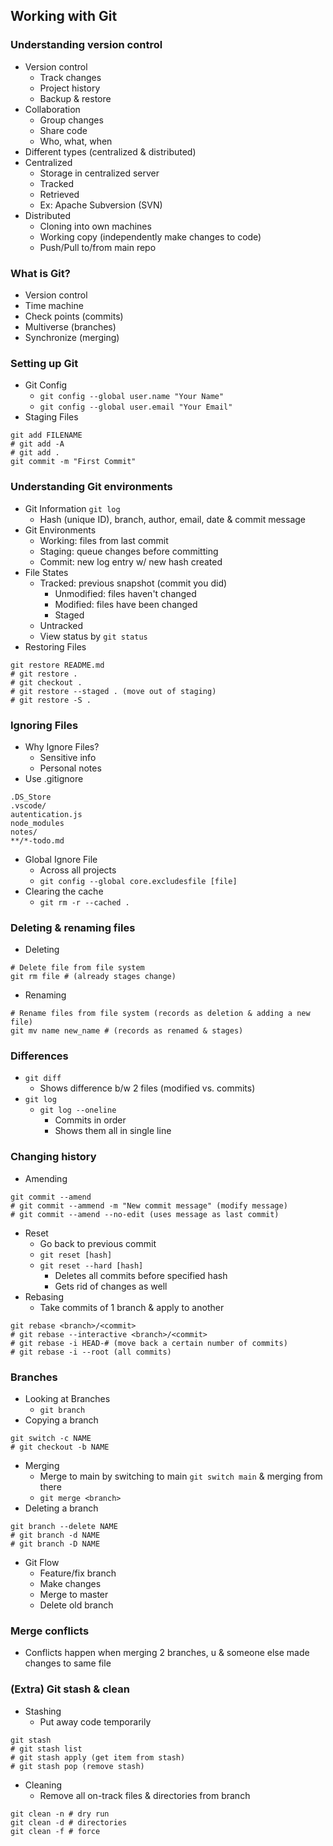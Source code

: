 
## Working with Git

### Understanding version control

- Version control
	- Track changes
	- Project history
	- Backup & restore
- Collaboration
	- Group changes
	- Share code
	- Who, what, when
- Different types (centralized & distributed)
- Centralized
	- Storage in centralized server
	- Tracked
	- Retrieved
	- Ex: Apache Subversion (SVN)
- Distributed
	- Cloning into own machines
	- Working copy (independently make changes to code)
	- Push/Pull to/from main repo

### What is Git?

- Version control
- Time machine
- Check points (commits)
- Multiverse (branches)
- Synchronize (merging)

### Setting up Git

- Git Config
	- `git config --global user.name "Your Name"`
	- `git config --global user.email "Your Email"`
- Staging Files
```
git add FILENAME
# git add -A
# git add .
git commit -m "First Commit"
```

### Understanding Git environments

- Git Information `git log`
	- Hash (unique ID), branch, author, email, date & commit message
- Git Environments
	- Working: files from last commit
	- Staging: queue changes before committing
	- Commit: new log entry w/ new hash created
- File States
	- Tracked: previous snapshot (commit you did)
		- Unmodified: files haven't changed
		- Modified: files have been changed
		- Staged
	- Untracked
	- View status by `git status`
- Restoring Files
```
git restore README.md
# git restore .
# git checkout .
# git restore --staged . (move out of staging)
# git restore -S .
```

### Ignoring Files

- Why Ignore Files?
	- Sensitive info
	- Personal notes
- Use .gitignore
```
.DS_Store
.vscode/
autentication.js
node_modules
notes/
**/*-todo.md
```
- Global Ignore File
	- Across all projects
	- `git config --global core.excludesfile [file]`
- Clearing the cache
	- `git rm -r --cached .`

### Deleting & renaming files

- Deleting
```
# Delete file from file system
git rm file # (already stages change)
```
- Renaming
```
# Rename files from file system (records as deletion & adding a new file)
git mv name new_name # (records as renamed & stages)
```

### Differences

- `git diff`
	- Shows difference b/w 2 files (modified vs. commits)
- `git log`
	- `git log --oneline`
		- Commits in order
		- Shows them all in single line

### Changing history

- Amending
```
git commit --amend
# git commit --ammend -m "New commit message" (modify message)
# git commit --amend --no-edit (uses message as last commit)
```
- Reset
	- Go back to previous commit
	- `git reset [hash]`
	- `git reset --hard [hash]`
		- Deletes all commits before specified hash
		- Gets rid of changes as well
- Rebasing
	- Take commits of 1 branch & apply to another
```
git rebase <branch>/<commit>
# git rebase --interactive <branch>/<commit>
# git rebase -i HEAD-# (move back a certain number of commits)
# git rebase -i --root (all commits)
```

### Branches

- Looking at Branches
	- `git branch`
- Copying a branch
```
git switch -c NAME
# git checkout -b NAME
```
- Merging
	- Merge to main by switching to main `git switch main` & merging from there
	- `git merge <branch>`
- Deleting a branch
```
git branch --delete NAME
# git branch -d NAME
# git branch -D NAME
```
- Git Flow
	- Feature/fix branch
	- Make changes
	- Merge to master
	- Delete old branch

### Merge conflicts

- Conflicts happen when merging 2 branches, u & someone else made changes to same file

### **(Extra)** Git stash & clean

- Stashing
	- Put away code temporarily
```
git stash
# git stash list
# git stash apply (get item from stash)
# git stash pop (remove stash)
```
- Cleaning
	- Remove all on-track files & directories from branch
```
git clean -n # dry run
git clean -d # directories
git clean -f # force
```